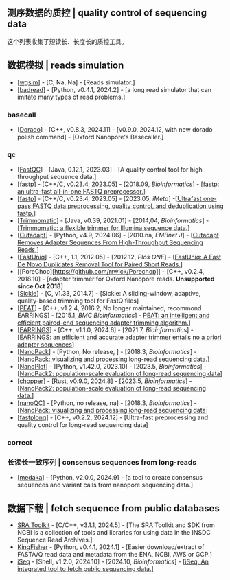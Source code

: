## 测序数据的质控 | quality control of sequencing data

这个列表收集了短读长、长度长的质控工具。

## 数据模拟 | reads simulation
- [[wgsim](https://github.com/lh3/wgsim)] - [C, Na, Na] - [Reads simulator.]
- [[badread](https://github.com/rrwick/Badread)] - [Python, v0.4.1, 2024.2] - [a long read simulator that can imitate many types of read problems.]


### basecall
- [[Dorado](https://github.com/nanoporetech/dorado)] - [C++, v0.8.3, 2024.11] - [v0.9.0, 2024.12, with new dorado polish command] - [Oxford Nanopore's Basecaller.]

### qc
- [[FastQC](https://github.com/s-andrews/FastQC)] - [Java, 0.12.1, 2023.03] - [A quality control tool for high throughput sequence data.]
- [[fastp](https://github.com/OpenGene/fastp)] - [C++/C, v0.23.4, 2023.05] - [2018.09, _Bioinformatics_] - [[fastp: an ultra-fast all-in-one FASTQ preprocessor.](https://doi.org/10.1093/bioinformatics/bty560)]
- [[fastp](https://github.com/OpenGene/fastp)] - [C++/C, v0.23.4, 2023.05] - [2023.05, _iMeta_] -[[Ultrafast one-pass FASTQ data preprocessing, quality control, and deduplication using fastp.](https://doi.org/10.1002/imt2.107)]
- [[Trimmomatic](https://github.com/usadellab/Trimmomatic)] - [Java, v0.39, 2021.01] - [2014,04, _Bioinformatics_] - [[Trimmomatic: a flexible trimmer for Illumina sequence data.](https://doi.org/10.1093/bioinformatics/btu170)]
- [[Cutadapt](https://github.com/marcelm/cutadapt)] - [Python, v4.9, 2024.06] - [2010.na, _EMBnet J_] - [[Cutadapt Removes Adapter Sequences From High-Throughput Sequencing Reads.](https://doi.org/10.14806/ej.17.1.200)]
- [[FastUniq](https://sourceforge.net/projects/fastuniq/files/)] - [C++, 1.1, 2012.05] - [2012.12, _Plos ONE_] - [[FastUniq: A Fast De Novo Duplicates Removal Tool for Paired Short Reads.](https://doi.org/10.1371/journal.pone.0052249)]
- [[PoreChop][https://github.com/rrwick/Porechop]] - [C++, v0.2.4, 2018.10] - [adapter trimmer for Oxford Nanopore reads. **Unsupported since Oct 2018**]
- [[Sickle](https://github.com/najoshi/sickle)] - [C, v1.33, 2014.7] - [Sickle: A sliding-window, adaptive, quality-based trimming tool for FastQ files]
- [[PEAT](https://github.com/jhhung/PEAT)] - [C++, v1.2.4, 2016.2, No longer maintained, recommond EARRINGS] - [2015.1, _BMC Bioinformatics_] - [PEAT: an intelligent and efficient paired-end sequencing adapter trimming algorithm.](https://doi.org/10.1186/1471-2105-16-S1-S2)]
- [[EARRINGS](https://github.com/jhhung/EARRINGS)] - [C++, v1.1.0, 2024.6] - [2021.7, _Bioinformatics_] - [[EARRINGS: an efficient and accurate adapter trimmer entails no a priori adapter sequences](https://doi.org/10.1093/bioinformatics/btab025)]
- [[NanoPack](https://github.com/wdecoster/nanopack)] - [Python, No release, ] - [2018.3, _Bioinformatics_] - [[NanoPack: visualizing and processing long-read sequencing data.](https://doi.org/10.1093/bioinformatics/bty149)]
- [[NanoPlot](https://github.com/wdecoster/NanoPlot)] - [Python, v1.42.0, 2023.10] - [2023.5, _Bioinformatics_] - [[NanoPack2: population-scale evaluation of long-read sequencing data](https://doi.org/10.1093/bioinformatics/btad311)]
- [[chopper](https://github.com/wdecoster/chopper)] - [Rust, v0.9.0, 2024.8] - [2023.5, _Bioinformatics_] - [[NanoPack2: population-scale evaluation of long-read sequencing data.](https://doi.org/10.1093/bioinformatics/btad311)]
- [[nanoQC](https://github.com/wdecoster/nanoQC)] - [Python, no release, na] - [2018.3, _Bioinformatics_] - [[NanoPack: visualizing and processing long-read sequencing data](https://doi.org/10.1093/bioinformatics/bty149)]
- [[fastplong](https://github.com/OpenGene/fastplong)] - [C++, v0.2.2, 2024.12] - [Ultra-fast preprocessing and quality control for long-read sequencing data]


### correct

### 长读长一致序列 | consensus sequences from long-reads
- [[medaka](https://github.com/nanoporetech/medaka)] - [Python, v2.0.0, 2024.9] - [a tool to create consensus sequences and variant calls from nanopore sequencing data.]


## 数据下载 | fetch sequence from public databases
- [SRA Toolkit](https://github.com/ncbi/sra-tools) - [C/C++, v3.1.1, 2024.5] - [The SRA Toolkit and SDK from NCBI is a collection of tools and libraries for using data in the INSDC Sequence Read Archives.]
- [KingFisher](https://github.com/wwood/kingfisher-download) - [Python, v0.4.1, 2024.1] - [Easier download/extract of FASTA/Q read data and metadata from the ENA, NCBI, AWS or GCP.]
- [iSeq](https://github.com/BioOmics/iSeq) - [Shell, v1.2.0, 2024.10] - [2024.10, _Bioinformatics_] - [[iSeq: An integrated tool to fetch public sequencing data.](https://doi.org/10.1093/bioinformatics/btae641)]
